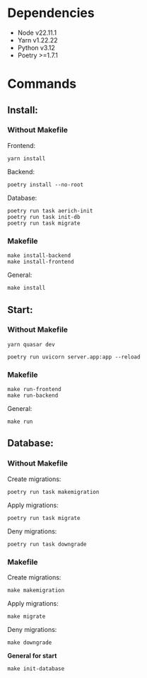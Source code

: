 # Dependencies
- Node v22.11.1 
- Yarn v1.22.22
- Python v3.12
- Poetry >=1.7.1

# Commands 

## Install:
### Without Makefile
Frontend:
```
yarn install
```
Backend:
```
poetry install --no-root
```
Database:
```
poetry run task aerich-init
poetry run task init-db
poetry run task migrate
```
### Makefile
```
make install-backend
make install-frontend
```
General:
```
make install
```

## Start:
### Without Makefile
```
yarn quasar dev
```
```
poetry run uvicorn server.app:app --reload
```
### Makefile
```
make run-frontend
make run-backend
```
General:
```
make run
```

## Database:
### Without Makefile
Create migrations:
```
poetry run task makemigration
```
Apply migrations:
```
poetry run task migrate
```
Deny migrations:
```
poetry run task downgrade
```
### Makefile
Create migrations:
```
make makemigration
```
Apply migrations:
```
make migrate
```
Deny migrations:
```
make downgrade
```
**General for start**
```
make init-database
```